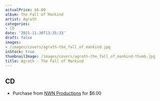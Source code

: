 ```yaml
---
actualPrice: $6.00
album: The Fall of Mankind
artist: Agrath
categories:
- CD
date: '2021-11-30T13:35:33'
draft: false
images:
- /images/covers/agrath-the_fall_of_mankind.jpg
inStock: true
thumbnailImage: /images/covers/agrath-the_fall_of_mankind-thumb.jpg
title: Agrath - The Fall of Mankind
---
```


## CD
* Purchase from [NWN Productions](http://shop.nwnprod.com/index.php?route=product/product&path=93&product_id=1170&sort=pd.name&order=ASC) for $6.00
